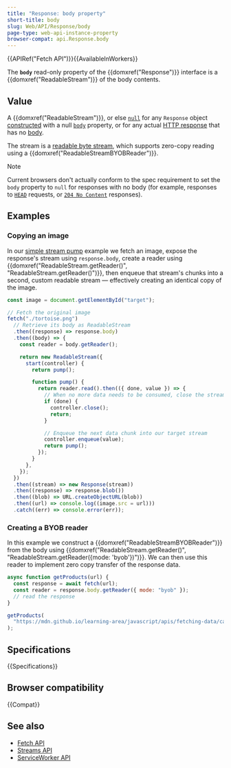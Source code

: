 ```yaml
---
title: "Response: body property"
short-title: body
slug: Web/API/Response/body
page-type: web-api-instance-property
browser-compat: api.Response.body
---
```


{{APIRef("Fetch API")}}{{AvailableInWorkers}}

The **`body`** read-only property of the {{domxref("Response")}} interface is a {{domxref("ReadableStream")}} of the body contents.

## Value

A {{domxref("ReadableStream")}}, or else [`null`](/en-US/docs/Web/JavaScript/Reference/Operators/null) for any `Response` object [constructed](/en-US/docs/Web/API/Response/Response) with a null [`body`](/en-US/docs/Web/API/Response/Response#body) property, or for any actual [HTTP response](/en-US/docs/Web/HTTP/Guides/Messages#http_responses) that has no [body](/en-US/docs/Web/HTTP/Guides/Messages#response_body).

The stream is a [readable byte stream](/en-US/docs/Web/API/Streams_API/Using_readable_byte_streams), which supports zero-copy reading using a {{domxref("ReadableStreamBYOBReader")}}.

> [!NOTE]
> Current browsers don't actually conform to the spec requirement to set the `body` property to `null` for responses with no body (for example, responses to [`HEAD`](/en-US/docs/Web/HTTP/Methods/HEAD) requests, or [`204 No Content`](/en-US/docs/Web/HTTP/Status/204) responses).

## Examples

### Copying an image

In our [simple stream pump](https://mdn.github.io/dom-examples/streams/simple-pump/) example we fetch an image,
expose the response's stream using `response.body`, create a reader using {{domxref("ReadableStream.getReader()", "ReadableStream.getReader()")}},
then enqueue that stream's chunks into a second, custom readable stream — effectively creating an identical copy of the image.

```js
const image = document.getElementById("target");

// Fetch the original image
fetch("./tortoise.png")
  // Retrieve its body as ReadableStream
  .then((response) => response.body)
  .then((body) => {
    const reader = body.getReader();

    return new ReadableStream({
      start(controller) {
        return pump();

        function pump() {
          return reader.read().then(({ done, value }) => {
            // When no more data needs to be consumed, close the stream
            if (done) {
              controller.close();
              return;
            }

            // Enqueue the next data chunk into our target stream
            controller.enqueue(value);
            return pump();
          });
        }
      },
    });
  })
  .then((stream) => new Response(stream))
  .then((response) => response.blob())
  .then((blob) => URL.createObjectURL(blob))
  .then((url) => console.log((image.src = url)))
  .catch((err) => console.error(err));
```

### Creating a BYOB reader

In this example we construct a {{domxref("ReadableStreamBYOBReader")}} from the body using {{domxref("ReadableStream.getReader()", "ReadableStream.getReader({mode: 'byob'})")}}. We can then use this reader to implement zero copy transfer of the response data.

```js
async function getProducts(url) {
  const response = await fetch(url);
  const reader = response.body.getReader({ mode: "byob" });
  // read the response
}

getProducts(
  "https://mdn.github.io/learning-area/javascript/apis/fetching-data/can-store/products.json",
);
```

## Specifications

{{Specifications}}

## Browser compatibility

{{Compat}}

## See also

- [Fetch API](/en-US/docs/Web/API/Fetch_API)
- [Streams API](/en-US/docs/Web/API/Streams_API)
- [ServiceWorker API](/en-US/docs/Web/API/Service_Worker_API)
